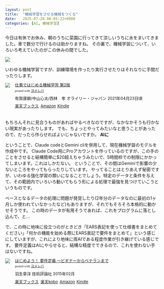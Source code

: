 ```yaml
---
layout: post
title:  "機械学習をさせる機械をつくる"
date:   2025-07-28 06:05:22+0900
categories: [AI, 機械学習]
---
```

今日は有休でお休み、朝のうちに菜園に行ってきて涼しいうちに水をまいてきました。車で数分で行けるのは助かりますね。
その裏で、機械学習について、いろいろ考えていたのがこの休みの間でした。

![](/images/2025-0728-ponAI.png)
<!--more-->

いわゆる機械学習ですが、訓練環境を作ったり実行させたりはそれなりに手間だったりします。

<div class="booklink-box" style="text-align:left;padding-bottom:20px;font-size:small;zoom: 1;overflow: hidden;"><div class="booklink-image" style="float:left;margin:0 15px 10px 0;"><a href="//af.moshimo.com/af/c/click?a_id=1175594&p_id=56&pc_id=56&pl_id=637&s_v=b5Rz2P0601xu&url=http%3A%2F%2Fbooks.rakuten.co.jp%2Frb%2F16672842%2F%3Frafcid%3Dwsc_b_bs_1051722217600006323" target="_blank" ><img src="https://thumbnail.image.rakuten.co.jp/@0_mall/book/cabinet/9472/9784873119472.jpg?_ex=200x200" style="border: none;" /></a><img src="//i.moshimo.com/af/i/impression?a_id=1175594&p_id=56&pc_id=56&pl_id=637" width="1" height="1" style="border:none;"></div><div class="booklink-info" style="line-height:120%;zoom: 1;overflow: hidden;"><div class="booklink-name" style="margin-bottom:10px;line-height:120%"><a href="//af.moshimo.com/af/c/click?a_id=1175594&p_id=56&pc_id=56&pl_id=637&s_v=b5Rz2P0601xu&url=http%3A%2F%2Fbooks.rakuten.co.jp%2Frb%2F16672842%2F%3Frafcid%3Dwsc_b_bs_1051722217600006323" target="_blank" >仕事ではじめる機械学習 第2版</a><img src="//i.moshimo.com/af/i/impression?a_id=1175594&p_id=56&pc_id=56&pl_id=637" width="1" height="1" style="border:none;"><div class="booklink-powered-date" style="font-size:8pt;margin-top:5px;font-family:verdana;line-height:120%">posted with <a href="https://yomereba.com" rel="nofollow" target="_blank">ヨメレバ</a></div></div><div class="booklink-detail" style="margin-bottom:5px;">有賀康顕/中山心太/西林　孝 オライリー・ジャパン 2021年04月23日頃    </div><div class="booklink-link2" style="margin-top:10px;"><div class="shoplinkrakuten" style="display:inline;margin-right:5px"><a href="//af.moshimo.com/af/c/click?a_id=1175594&p_id=56&pc_id=56&pl_id=637&s_v=b5Rz2P0601xu&url=http%3A%2F%2Fbooks.rakuten.co.jp%2Frb%2F16672842%2F%3Frafcid%3Dwsc_b_bs_1051722217600006323" target="_blank" >楽天ブックス</a><img src="//i.moshimo.com/af/i/impression?a_id=1175594&p_id=56&pc_id=56&pl_id=637" width="1" height="1" style="border:none;"></div><div class="shoplinkamazon" style="display:inline;margin-right:5px"><a href="//af.moshimo.com/af/c/click?a_id=920708&p_id=170&pc_id=185&pl_id=4062&s_v=b5Rz2P0601xu&url=https%3A%2F%2Fwww.amazon.co.jp%2Fexec%2Fobidos%2FASIN%2F4873119472" target="_blank" >Amazon</a></div><div class="shoplinkkindle" style="display:inline;margin-right:5px"><a href="//af.moshimo.com/af/c/click?a_id=920708&p_id=170&pc_id=185&pl_id=4062&s_v=b5Rz2P0601xu&url=https%3A%2F%2Fwww.amazon.co.jp%2Fgp%2Fsearch%3Fkeywords%3D%25E4%25BB%2595%25E4%25BA%258B%25E3%2581%25A7%25E3%2581%25AF%25E3%2581%2598%25E3%2582%2581%25E3%2582%258B%25E6%25A9%259F%25E6%25A2%25B0%25E5%25AD%25A6%25E7%25BF%2592%2520%25E7%25AC%25AC2%25E7%2589%2588%26__mk_ja_JP%3D%2583J%2583%255E%2583J%2583i%26url%3Dnode%253D2275256051" target="_blank" >Kindle</a></div>                              	  	  	  	  	</div></div><div class="booklink-footer" style="clear: left"></div></div>

もちろんそれに見合うものがあればやるべきなのですが、なかなかそうも行かない現実があったりします。
でも、ちょっとやってみたいなと思うことがあったので、だったら作らせればよいじゃないですか。 **AIに**

ということで、Claude codeとGemini cliを併用して、現在機械学習のモデルを作成中です。
Claude Code用にProアカウントを作っているのですが、この手のことをさせると結構簡単に$20超えちゃうみたいで、5時間枠での制限にかかってしまいます。これはしかたない。
ということで、その間はGeminiで影響の少ないところをやってもらったりしています。
やってることはとりあえず秘密ですが、いわゆる強化学習の類いになることでしょう。特定のデータと条件を与えて、その範囲内でいろいろ動いてもらう形による処理で最強を見つけていこうというものです。

ベースとなるデータの処理に問題が発覚したり(2年分のデータなのに最初の1ヶ月しか使われていなかったなど)もありますが、それでもそろそろ本格的に動かせそうです。
この時のデータが有用そうであれば、これをプログラムに落とし込んで、と…

で、この時に地味に役立つのがときどき「EARS表記を使って仕様書をまとめてください」「何かの機能を始める際にEARS表記で要件をまとめて」という感じにしていますが、これにより地味に両AIである程度作業が引き継げている感じです。
要件定義はAIにやらせると、結構な精度でできるので、これを使わない手はないですね。

<div class="booklink-box" style="text-align:left;padding-bottom:20px;font-size:small;zoom: 1;overflow: hidden;"><div class="booklink-image" style="float:left;margin:0 15px 10px 0;"><a href="//af.moshimo.com/af/c/click?a_id=1175594&p_id=56&pc_id=56&pl_id=637&s_v=b5Rz2P0601xu&url=http%3A%2F%2Fbooks.rakuten.co.jp%2Frb%2F13123172%2F%3Frafcid%3Dwsc_b_bs_1051722217600006323" target="_blank" ><img src="https://thumbnail.image.rakuten.co.jp/@0_mall/book/cabinet/2286/9784774172286.jpg?_ex=200x200" style="border: none;" /></a><img src="//i.moshimo.com/af/i/impression?a_id=1175594&p_id=56&pc_id=56&pl_id=637" width="1" height="1" style="border:none;"></div><div class="booklink-info" style="line-height:120%;zoom: 1;overflow: hidden;"><div class="booklink-name" style="margin-bottom:10px;line-height:120%"><a href="//af.moshimo.com/af/c/click?a_id=1175594&p_id=56&pc_id=56&pl_id=637&s_v=b5Rz2P0601xu&url=http%3A%2F%2Fbooks.rakuten.co.jp%2Frb%2F13123172%2F%3Frafcid%3Dwsc_b_bs_1051722217600006323" target="_blank" >はじめよう！ 要件定義 〜ビギナーからベテランまで</a><img src="//i.moshimo.com/af/i/impression?a_id=1175594&p_id=56&pc_id=56&pl_id=637" width="1" height="1" style="border:none;"><div class="booklink-powered-date" style="font-size:8pt;margin-top:5px;font-family:verdana;line-height:120%">posted with <a href="https://yomereba.com" rel="nofollow" target="_blank">ヨメレバ</a></div></div><div class="booklink-detail" style="margin-bottom:5px;">羽生章洋 技術評論社 2015年02月    </div><div class="booklink-link2" style="margin-top:10px;"><div class="shoplinkrakuten" style="display:inline;margin-right:5px"><a href="//af.moshimo.com/af/c/click?a_id=1175594&p_id=56&pc_id=56&pl_id=637&s_v=b5Rz2P0601xu&url=http%3A%2F%2Fbooks.rakuten.co.jp%2Frb%2F13123172%2F%3Frafcid%3Dwsc_b_bs_1051722217600006323" target="_blank" >楽天ブックス</a><img src="//i.moshimo.com/af/i/impression?a_id=1175594&p_id=56&pc_id=56&pl_id=637" width="1" height="1" style="border:none;"></div><div class="shoplinkrakukobo" style="display:inline;margin-right:5px"><a href="//af.moshimo.com/af/c/click?a_id=1175594&p_id=56&pc_id=56&pl_id=637&s_v=b5Rz2P0601xu&url=https%3A%2F%2Fbooks.rakuten.co.jp%2Frk%2Ff654ee7d98063570a826690521d92395%2F%3Frafcid%3Dwsc_k_eb_1051722217600006323" target="_blank" >楽天kobo</a><img src="//i.moshimo.com/af/i/impression?a_id=1175594&p_id=56&pc_id=56&pl_id=637" width="1" height="1" style="border:none;"></div><div class="shoplinkamazon" style="display:inline;margin-right:5px"><a href="//af.moshimo.com/af/c/click?a_id=920708&p_id=170&pc_id=185&pl_id=4062&s_v=b5Rz2P0601xu&url=https%3A%2F%2Fwww.amazon.co.jp%2Fexec%2Fobidos%2FASIN%2F4774172286" target="_blank" >Amazon</a></div><div class="shoplinkkindle" style="display:inline;margin-right:5px"><a href="//af.moshimo.com/af/c/click?a_id=920708&p_id=170&pc_id=185&pl_id=4062&s_v=b5Rz2P0601xu&url=https%3A%2F%2Fwww.amazon.co.jp%2Fgp%2Fsearch%3Fkeywords%3D%25E3%2581%25AF%25E3%2581%2598%25E3%2582%2581%25E3%2582%2588%25E3%2581%2586%25EF%25BC%2581%2520%25E8%25A6%2581%25E4%25BB%25B6%25E5%25AE%259A%25E7%25BE%25A9%2520%25E3%2580%259C%25E3%2583%2593%25E3%2582%25AE%25E3%2583%258A%25E3%2583%25BC%25E3%2581%258B%25E3%2582%2589%25E3%2583%2599%25E3%2583%2586%25E3%2583%25A9%25E3%2583%25B3%25E3%2581%25BE%25E3%2581%25A7%26__mk_ja_JP%3D%2583J%2583%255E%2583J%2583i%26url%3Dnode%253D2275256051" target="_blank" >Kindle</a></div>                              	  	  	  	  	</div></div><div class="booklink-footer" style="clear: left"></div></div>
